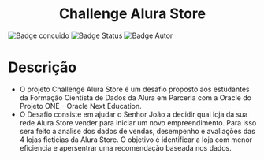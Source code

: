 <h1 align="center"> Challenge Alura Store </h1>

![Badge concuido](http://img.shields.io/static/v1?label=STATUS&message=%20CONCLUIDO&color=GREEN&style=for-the-badge) 
![Badge Status](https://img.shields.io/badge/Status-Concluido-GREEN&style)
![Badge Autor](https://img.shields.io/badge/Autor-Jean%20K.%20Ribeiro-blue)

# Descrição

* O projeto Challenge Alura Store é um desafio proposto aos estudantes da Formação Cientista de Dados da Alura em Parceria com a Oracle do Projeto ONE - Oracle Next Education.
* O Desafio consiste em ajudar o Senhor João a decidir qual loja da sua rede Alura Store vender para iniciar um novo empreendimento. Para isso sera feito a analise dos dados de vendas,
  desempenho e avaliações das 4 lojas ficticias da Alura Store. O objetivo é identificar a loja com menor eficiencia e apersentrar uma recomendação baseada nos dados.




